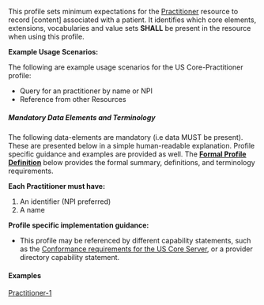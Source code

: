 
This profile sets minimum expectations for the [Practitioner] resource to record [content] associated with a patient. It identifies which core elements, extensions, vocabularies and value sets **SHALL** be present in the resource when using this profile.

**Example Usage Scenarios:**

The following are example usage scenarios for the US Core-Practitioner profile:

-   Query for an practitioner by name or NPI
-   Reference from other Resources


##### Mandatory Data Elements and Terminology


The following data-elements are mandatory (i.e data MUST be present). These are presented below in a simple human-readable explanation.  Profile specific guidance and examples are provided as well.  The [**Formal Profile Definition**](#profile) below provides the  formal summary, definitions, and  terminology requirements.  

**Each Practitioner must have:**

1.  An identifier (NPI preferred)
1.  A name

**Profile specific implementation guidance:**

- This profile may be referenced by different capability statements, such as the [Conformance requirements for the US Core Server], or a provider directory capability statement.


#### Examples

[Practitioner-1](Practitioner-practitioner-1.html)

[Practitioner]: http://hl7.org/fhir/STU3/practitioner.html
[Conformance requirements for the US Core Server]: CapabilityStatement-server.html
